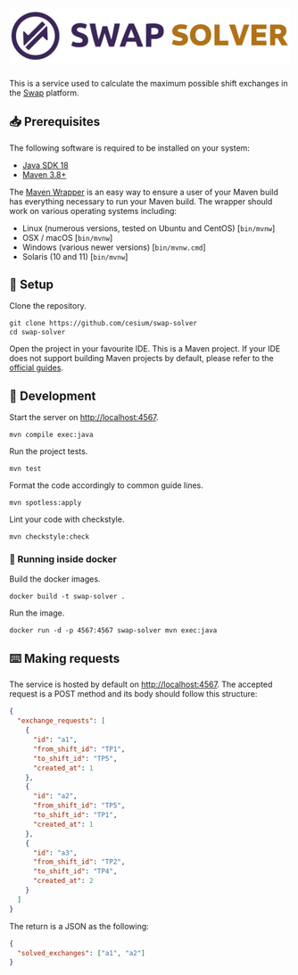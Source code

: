 [swap-github]: https://github.com/Hackathonners/swap
[maven-guides]: https://maven.apache.org/guides/getting-started/
[maven-wrapper]: https://maven.apache.org/wrapper/

<h1 align="center">
    <img src="src/main/resources/logo.png" width="760">
</h1>

This is a service used to calculate the maximum possible shift exchanges in the
[Swap][swap-github] platform.

## 📥 Prerequisites

The following software is required to be installed on your system:

- [Java SDK 18](https://openjdk.java.net/)
- [Maven 3.8+](https://maven.apache.org/maven-features.html)

The [Maven Wrapper][maven-wrapper] is an easy way to ensure a user of your
Maven build has everything necessary to run your Maven build. The wrapper
should work on various operating systems including:

- Linux (numerous versions, tested on Ubuntu and CentOS) [`bin/mvnw`]
- OSX / macOS [`bin/mvnw`]
- Windows (various newer versions) [`bin/mvnw.cmd`]
- Solaris (10 and 11) [`bin/mvnw`]

## 🔧 Setup

Clone the repository.

```
git clone https://github.com/cesium/swap-solver
cd swap-solver
```

Open the project in your favourite IDE. This is a Maven project. If your IDE
does not support building Maven projects by default, please refer to the
[official guides][maven-guides].

## 🔨 Development

Start the server on <http://localhost:4567>.

```
mvn compile exec:java
```

Run the project tests.

```
mvn test
```

Format the code accordingly to common guide lines.

```
mvn spotless:apply
```

Lint your code with checkstyle.

```
mvn checkstyle:check
```

### 🐳 Running inside docker

Build the docker images.

```
docker build -t swap-solver .
```

Run the image.

```
docker run -d -p 4567:4567 swap-solver mvn exec:java
```

## ⌨️ Making requests

The service is hosted by default on <http://localhost:4567>. The accepted
request is a POST method and its body should follow this structure:

```json
{
  "exchange_requests": [
    {
      "id": "a1",
      "from_shift_id": "TP1",
      "to_shift_id": "TP5",
      "created_at": 1
    },
    {
      "id": "a2",
      "from_shift_id": "TP5",
      "to_shift_id": "TP1",
      "created_at": 1
    },
    {
      "id": "a3",
      "from_shift_id": "TP2",
      "to_shift_id": "TP4",
      "created_at": 2
    }
  ]
}
```

The return is a JSON as the following:

```json
{
  "solved_exchanges": ["a1", "a2"]
}
```
